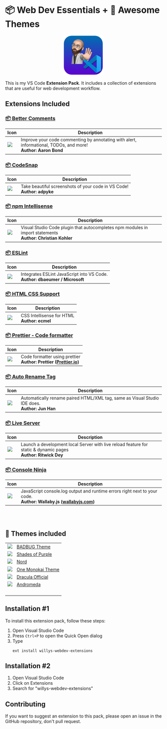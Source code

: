 # 📦 Web Dev Essentials + 🎨 Awesome Themes

<p align="center">
<img src="assets/logo.png"/><br>
</p>

This is my VS Code **Extension Pack**. It includes a collection of extensions that are useful for web development workflow.

## Extensions Included

### [📦 Better Comments](https://marketplace.visualstudio.com/items?itemName=aaron-bond.better-comments)<br>

| Icon                                                                                                                                                                          | Description                                                                                                          |
| ----------------------------------------------------------------------------------------------------------------------------------------------------------------------------- | -------------------------------------------------------------------------------------------------------------------- |
| <img src="https://aaron-bond.gallerycdn.vsassets.io/extensions/aaron-bond/better-comments/3.0.2/1659144495902/Microsoft.VisualStudio.Services.Icons.Default" width="100px"  > | Improve your code commenting by annotating with alert, informational, TODOs, and more! <br> <b>Author: Aaron Bond<b> |

### [📦 CodeSnap](https://marketplace.visualstudio.com/items?itemName=aaron-bond.better-comments)<br>

| Icon                                                                                                                                                           | Description                                                                   |
| -------------------------------------------------------------------------------------------------------------------------------------------------------------- | ----------------------------------------------------------------------------- |
| <img src="https://adpyke.gallerycdn.vsassets.io/extensions/adpyke/codesnap/1.3.4/1625238962906/Microsoft.VisualStudio.Services.Icons.Default" width="100px"  > | Take beautiful screenshots of your code in VS Code! <br> <b>Author: adpyke<b> |

### [📦 npm Intellisense](https://marketplace.visualstudio.com/items?itemName=christian-kohler.npm-intellisense)<br>

| Icon                                                                                                                                                                                       | Description                                                                                                       |
| ------------------------------------------------------------------------------------------------------------------------------------------------------------------------------------------ | ----------------------------------------------------------------------------------------------------------------- |
| <img src="https://christian-kohler.gallerycdn.vsassets.io/extensions/christian-kohler/npm-intellisense/1.4.4/1671487986629/Microsoft.VisualStudio.Services.Icons.Default" width="100px"  > | Visual Studio Code plugin that autocompletes npm modules in import statements <br> <b>Author: Christian Kohler<b> |

### [📦 ESLint](https://marketplace.visualstudio.com/items?itemName=dbaeumer.vscode-eslint)<br>

| Icon                                                                                                                                                                    | Description                                                                        |
| ----------------------------------------------------------------------------------------------------------------------------------------------------------------------- | ---------------------------------------------------------------------------------- |
| <img src="https://dbaeumer.gallerycdn.vsassets.io/extensions/dbaeumer/vscode-eslint/2.4.2/1687441427519/Microsoft.VisualStudio.Services.Icons.Default" width="100px"  > | Integrates ESLint JavaScript into VS Code. <br> <b>Author: dbaeumer / Microsoft<b> |

### [📦 HTML CSS Support](https://marketplace.visualstudio.com/items?itemName=ecmel.vscode-html-css)<br>

| Icon                                                                                                                                                                 | Description                                        |
| -------------------------------------------------------------------------------------------------------------------------------------------------------------------- | -------------------------------------------------- |
| <img src="https://ecmel.gallerycdn.vsassets.io/extensions/ecmel/vscode-html-css/1.13.1/1659218422410/Microsoft.VisualStudio.Services.Icons.Default" width="100px"  > | CSS Intellisense for HTML <br> <b>Author: ecmel<b> |

### [📦 Prettier - Code formatter](https://marketplace.visualstudio.com/items?itemName=esbenp.prettier-vscode)<br>

| Icon                                                                                                                                                                   | Description                                                                                     |
| ---------------------------------------------------------------------------------------------------------------------------------------------------------------------- | ----------------------------------------------------------------------------------------------- |
| <img src="https://esbenp.gallerycdn.vsassets.io/extensions/esbenp/prettier-vscode/9.19.0/1688136182631/Microsoft.VisualStudio.Services.Icons.Default" width="100px"  > | Code formatter using prettier <br> <b>Author: Prettier ([Prettier.io](https://prettier.io/))<b> |

### [📦 Auto Rename Tag](https://marketplace.visualstudio.com/items?itemName=formulahendry.auto-rename-tag)<br>

| Icon                                                                                                                                                                                 | Description                                                                                          |
| ------------------------------------------------------------------------------------------------------------------------------------------------------------------------------------ | ---------------------------------------------------------------------------------------------------- |
| <img src="https://formulahendry.gallerycdn.vsassets.io/extensions/formulahendry/auto-rename-tag/0.1.10/1644319230173/Microsoft.VisualStudio.Services.Icons.Default" width="100px"  > | Automatically rename paired HTML/XML tag, same as Visual Studio IDE does. <br> <b>Author: Jun Han<b> |

### [📦 Live Server](https://marketplace.visualstudio.com/items?itemName=ritwickdey.LiveServer)<br>

| Icon                                                                                                                                                                     | Description                                                                                                          |
| ------------------------------------------------------------------------------------------------------------------------------------------------------------------------ | -------------------------------------------------------------------------------------------------------------------- |
| <img src="https://ritwickdey.gallerycdn.vsassets.io/extensions/ritwickdey/liveserver/5.7.9/1661914858952/Microsoft.VisualStudio.Services.Icons.Default" width="100px"  > | Launch a development local Server with live reload feature for static & dynamic pages <br> <b>Author: Ritwick Dey<b> |

### [📦 Console Ninja](https://marketplace.visualstudio.com/items?itemName=WallabyJs.console-ninja)<br>

| Icon                                                                                                                                                                        | Description                                                                                                                                       |
| --------------------------------------------------------------------------------------------------------------------------------------------------------------------------- | ------------------------------------------------------------------------------------------------------------------------------------------------- |
| <img src="https://wallabyjs.gallerycdn.vsassets.io/extensions/wallabyjs/console-ninja/0.0.172/1688104000055/Microsoft.VisualStudio.Services.Icons.Default" width="100px"  > | JavaScript console.log output and runtime errors right next to your code. <br> <b>Author: Wallaby.js ([wallabyjs.com](https://wallabyjs.com/))<b> |

<br>
<br>

[//]: # "This may be the most platform independent comment"

## 🎨 Themes included

<table>
    <tr>
        <td><img src="https://1mandev.gallerycdn.vsassets.io/extensions/1mandev/badbug/3.0.3/1604585859613/Microsoft.VisualStudio.Services.Icons.Default" width="35px"> </td>
        <td><a href="https://marketplace.visualstudio.com/items?itemName=1mandev.badbug" target="_blank">BADBUG Theme</a> </td>
    </tr>
    <tr>
        <td><img src="https://ahmadawais.gallerycdn.vsassets.io/extensions/ahmadawais/shades-of-purple/7.2.0/1686298912208/Microsoft.VisualStudio.Services.Icons.Default" width="35px"> </td>
        <td><a href="https://marketplace.visualstudio.com/items?itemName=ahmadawais.shades-of-purple" target="_blank">Shades of Purple</a></td>
    </tr>
    <tr>
      <td><img src="https://arcticicestudio.gallerycdn.vsassets.io/extensions/arcticicestudio/nord-visual-studio-code/0.19.0/1632602657822/Microsoft.VisualStudio.Services.Icons.Default" width="35px"></td>
      <td><a href="https://marketplace.visualstudio.com/items?itemName=arcticicestudio.nord-visual-studio-code" target="_blank">Nord</a></td>
    </tr>
    <tr>
      <td><img src="https://azemoh.gallerycdn.vsassets.io/extensions/azemoh/one-monokai/0.5.0/1602835241556/Microsoft.VisualStudio.Services.Icons.Default" width="35px"></td>
      <td><a href="https://marketplace.visualstudio.com/items?itemName=azemoh.one-monokai" target="_blank">One Monokai Theme</a></td>
    </tr>
    <tr>
      <td><img src="https://dracula-theme.gallerycdn.vsassets.io/extensions/dracula-theme/dracula/2.2/1658152493111/Microsoft.VisualStudio.Services.Icons.Default" width="35px"></td>
      <td><a href="https://marketplace.visualstudio.com/items?itemName=dracula-theme.dracula" target="_blank">Dracula Official</a></td>
    </tr>
    <tr>
      <td><img src="https://eliverlara.gallerycdn.vsassets.io/extensions/eliverlara/andromeda/1.8.1/1681419874021/Microsoft.VisualStudio.Services.Icons.Default" width="35px"></td>
      <td><a href="https://marketplace.visualstudio.com/items?itemName=EliverLara.andromeda" target="_blank">Andromeda</a></td>
    </tr>
    <tr>
      <td><img src="" width="35px"></td>
      <td><a href="" target="_blank"></a></td>
    </tr>
    
</table>

## Installation #1

To install this extension pack, follow these steps:

1. Open Visual Studio Code
2. Press `Ctrl+P` to open the Quick Open dialog
3. Type <br>
   ```
   ext install willys-webdev-extensions
   ```

## Installation #2

1. Open Visual Studio Code
2. Click on Extensions
3. Search for "willys-webdev-extensions"

## Contributing

If you want to suggest an extension to this pack, please open an issue in the GitHub repository, don't pull request.
